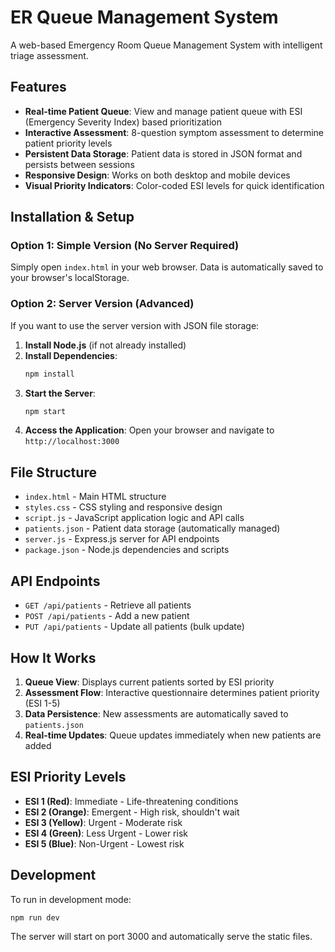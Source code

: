 # ER Queue Management System

A web-based Emergency Room Queue Management System with intelligent triage assessment.

## Features

- **Real-time Patient Queue**: View and manage patient queue with ESI (Emergency Severity Index) based prioritization
- **Interactive Assessment**: 8-question symptom assessment to determine patient priority levels
- **Persistent Data Storage**: Patient data is stored in JSON format and persists between sessions
- **Responsive Design**: Works on both desktop and mobile devices
- **Visual Priority Indicators**: Color-coded ESI levels for quick identification

## Installation & Setup

### Option 1: Simple Version (No Server Required)
Simply open `index.html` in your web browser. Data is automatically saved to your browser's localStorage.

### Option 2: Server Version (Advanced)
If you want to use the server version with JSON file storage:

1. **Install Node.js** (if not already installed)
2. **Install Dependencies**:
   ```bash
   npm install
   ```
3. **Start the Server**:
   ```bash
   npm start
   ```
4. **Access the Application**:
   Open your browser and navigate to `http://localhost:3000`

## File Structure

- `index.html` - Main HTML structure
- `styles.css` - CSS styling and responsive design
- `script.js` - JavaScript application logic and API calls
- `patients.json` - Patient data storage (automatically managed)
- `server.js` - Express.js server for API endpoints
- `package.json` - Node.js dependencies and scripts

## API Endpoints

- `GET /api/patients` - Retrieve all patients
- `POST /api/patients` - Add a new patient
- `PUT /api/patients` - Update all patients (bulk update)

## How It Works

1. **Queue View**: Displays current patients sorted by ESI priority
2. **Assessment Flow**: Interactive questionnaire determines patient priority (ESI 1-5)
3. **Data Persistence**: New assessments are automatically saved to `patients.json`
4. **Real-time Updates**: Queue updates immediately when new patients are added

## ESI Priority Levels

- **ESI 1 (Red)**: Immediate - Life-threatening conditions
- **ESI 2 (Orange)**: Emergent - High risk, shouldn't wait
- **ESI 3 (Yellow)**: Urgent - Moderate risk
- **ESI 4 (Green)**: Less Urgent - Lower risk
- **ESI 5 (Blue)**: Non-Urgent - Lowest risk

## Development

To run in development mode:
```bash
npm run dev
```

The server will start on port 3000 and automatically serve the static files.